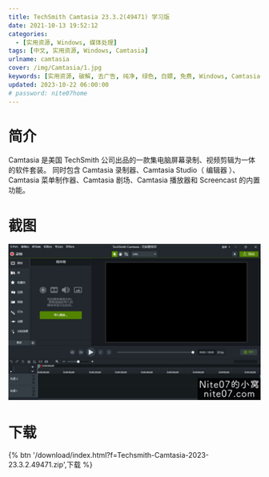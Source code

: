 ```yaml
---
title: TechSmith Camtasia 23.3.2(49471) 学习版
date: 2021-10-13 19:52:12
categories:
  - [实用资源, Windows, 媒体处理]
tags: [中文, 实用资源, Windows, Camtasia]
urlname: camtasia
cover: /img/Camtasia/1.jpg
keywords: [实用资源, 破解, 去广告, 纯净, 绿色, 白嫖, 免费, Windows, Camtasia]
updated: 2023-10-22 06:00:00
# password: nite07home
---
```


# 简介

Camtasia 是美国 TechSmith 公司出品的一款集电脑屏幕录制、视频剪辑为一体的软件套装。 同时包含 Camtasia 录制器、Camtasia Studio（ 编辑器 ）、Camtasia 菜单制作器、Camtasia 剧场、Camtasia 播放器和 Screencast 的内置功能。

# 截图

![](/img/Camtasia/2.jpg)

# 下载

{% btn '/download/index.html?f=Techsmith-Camtasia-2023-23.3.2.49471.zip',下载 %}
